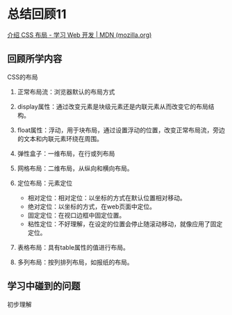 # 总结回顾11

[介绍 CSS 布局 - 学习 Web 开发 | MDN (mozilla.org)](https://developer.mozilla.org/zh-CN/docs/Learn/CSS/CSS_layout/Introduction)

## 回顾所学内容

CSS的布局

1. 正常布局流：浏览器默认的布局方式
2. display属性：通过改变元素是块级元素还是内联元素从而改变它的布局结构。
3. float属性：浮动，用于块布局，通过设置浮动的位置，改变正常布局流，旁边的文本和内联元素环绕在周围。

4. 弹性盒子：一维布局，在行或列布局
5. 网格布局：二维布局，从纵向和横向布局。
6. 定位布局：元素定位
   * 相对定位：相对定位：以坐标的方式在默认位置相对移动。
   * 绝对定位：以坐标的方式，在web页面中定位。
   * 固定定位：在视口边框中固定位置。
   * 粘性定位：不好理解，在设定的位置会停止随滚动移动，就像应用了固定定位。
7. 表格布局：具有table属性的值进行布局。
8. 多列布局：按列排列布局，如报纸的布局。

## 学习中碰到的问题

初步理解



